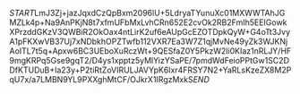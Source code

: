 $START$LmJ3Zj+jazJqxdCzQpBxm2096lU+5LdryaTYunuXc01MXWWTAhJGMZLk4p+Na9AnPKjN8t7xfmUFbMxLvhCRn652E2cvOk2RB2FmIh5EEIGowkXPrzddGKzV3QWBiR2OkOax4ntLirK2uf6eAUpGcEZOTDpkQyW+G4oTt3JvyA1pFKXwVB37Uj7xNDbkhOPZTwfb112VXR7Ea3W7Z1qjMvNe49yZk3WJKNjAoITL7t5q+Apxw6BC3UEboXuRczWt+9QESfaZ0Y5PkzW2li0KIaz1nRLJY/HF9mgKRPq5Gse9gqT2/D4ys1xpptz5yMlYizYSaPE/7pmdWdFeioPPtGw1SC2DDfKTUDuB+Ia23y+P2tiRtZoVIRULJAVYpK6Ixr4FRSY7N2+YaRLsKzeZX8M2PqU7x/a7LMBN9YL9PXXghMtCF/OJkrX1IRgzMxkS$END$